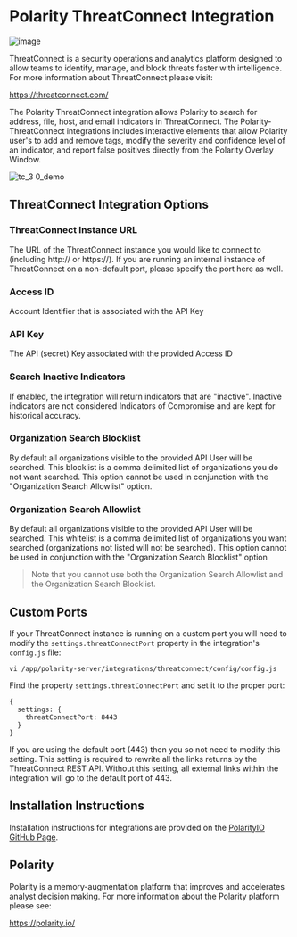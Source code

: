 # Polarity ThreatConnect Integration

![image](https://img.shields.io/badge/status-beta-green.svg)

ThreatConnect is a security operations and analytics platform designed to allow teams to identify, manage, and block threats faster with intelligence.  For more information about ThreatConnect please visit:

https://threatconnect.com/

The Polarity ThreatConnect integration allows Polarity to search for address, file, host, and email indicators in ThreatConnect.  The Polarity-ThreatConnect integrations includes interactive elements that allow Polarity user's to add and remove tags, modify the severity and confidence level of an indicator, and report false positives directly from the Polarity Overlay Window.

![tc_3 0_demo](assets/overlay.gif)

## ThreatConnect Integration Options

### ThreatConnect Instance URL

The URL of the ThreatConnect instance you would like to connect to (including http:// or https://).  If you are running an internal instance of ThreatConnect on a non-default port, please specify the port here as well.

### Access ID

Account Identifier that is associated with the API Key

### API Key

The API (secret) Key associated with the provided Access ID

### Search Inactive Indicators
If enabled, the integration will return indicators that are "inactive". Inactive indicators are not considered Indicators of Compromise and are kept for historical accuracy.

### Organization Search Blocklist

By default all organizations visible to the provided API User will be searched. This blocklist is a comma delimited list of organizations you do not want searched. This option cannot be used in conjunction with the "Organization Search Allowlist" option.

### Organization Search Allowlist 

By default all organizations visible to the provided API User will be searched. This whitelist is a comma delimited list of organizations you want searched (organizations not listed will not be searched). This option cannot be used in conjunction with the "Organization Search Blocklist" option

> Note that you cannot use both the Organization Search Allowlist and the Organization Search Blocklist.  

## Custom Ports

If your ThreatConnect instance is running on a custom port you will need to modify the `settings.threatConnectPort` property in the integration's `config.js` file:

```
vi /app/polarity-server/integrations/threatconnect/config/config.js
```

Find the property `settings.threatConnectPort` and set it to the proper port:

```
{
  settings: {
    threatConnectPort: 8443
  }
}
```

If you are using the default port (443) then you so not need to modify this setting.  This setting is required to rewrite all the links returns by the ThreatConnect REST API.  Without this setting, all external links within the integration will go to the default port of 443.

## Installation Instructions

Installation instructions for integrations are provided on the [PolarityIO GitHub Page](https://polarityio.github.io/).

## Polarity

Polarity is a memory-augmentation platform that improves and accelerates analyst decision making.  For more information about the Polarity platform please see:

https://polarity.io/
